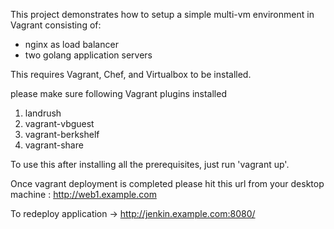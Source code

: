 This project demonstrates how to setup a simple multi-vm environment in Vagrant consisting of:

* nginx as load balancer
* two golang application servers

This requires Vagrant, Chef, and Virtualbox to be installed.

please make sure following Vagrant plugins installed 
 1. landrush
 2. vagrant-vbguest
 3. vagrant-berkshelf
 4. vagrant-share

To use this after installing all the prerequisites, just run 'vagrant up'.

Once vagrant deployment is completed please hit this url from your desktop machine :  http://web1.example.com

To redeploy application -> http://jenkin.example.com:8080/ 
